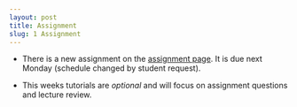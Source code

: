 ```yaml
---
layout: post
title: Assignment
slug: 1 Assignment
---
```


* There is a new assignment on the [assignment page](/assignment.html). It is due next Monday (schedule changed by student request).

* This weeks tutorials are _optional_ and will focus on assignment questions and lecture review.
